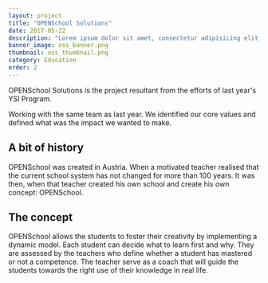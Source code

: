 ```yaml
---
layout: project
title: "OPENSchool Solutions"
date: 2017-05-22
description: "Lorem ipsum dolor sit amet, consectetur adipisicing elit, sed do eiusmod tempor incididunt ut labore et dolore magna aliqua Ut enim..."
banner_image: oss_banner.png
thumbnail: oss_thumbnail.png
category: Education
order: 2
---
```

OPENSchool Solutions is the project resultant from the efforts of last year's YSI Program.

Working with the same team as last year. We identified our core values and defined what was the impact we wanted to make.

## A bit of history
OPENSchool was created in Austria. When a motivated teacher realised that the current school system has not changed for more than 100 years. It was then, when that teacher created his own school and create his own concept: OPENSchool.

## The concept
OPENSchool allows the students to foster their creativity by implementing a dynamic model. Each student can decide what to learn first and why. They are assessed by the teachers who define whether a student has mastered or not a competence. The teacher serve as a coach that will guide the students towards the right use of their knowledge in real life.
